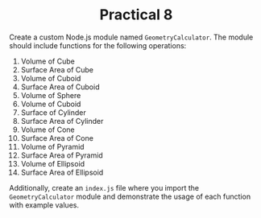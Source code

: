 <h1 align = "center">Practical 8 </h1>

Create a custom Node.js module named `GeometryCalculator`. The module should include functions for the following operations:

1. Volume of Cube 
2. Surface Area of Cube
3. Volume of Cuboid 
4. Surface Area of Cuboid
5. Volume of Sphere 
6. Volume of Cuboid
7. Surface of Cylinder
8. Surface Area of Cylinder
9. Volume of Cone
10. Surface Area of Cone
11. Volume of Pyramid
12. Surface Area of Pyramid
13. Volume of Ellipsoid
14. Surface Area of Ellipsoid

Additionally, create an `index.js` file where you import the `GeometryCalculator` module and demonstrate the usage of each function with example values.
